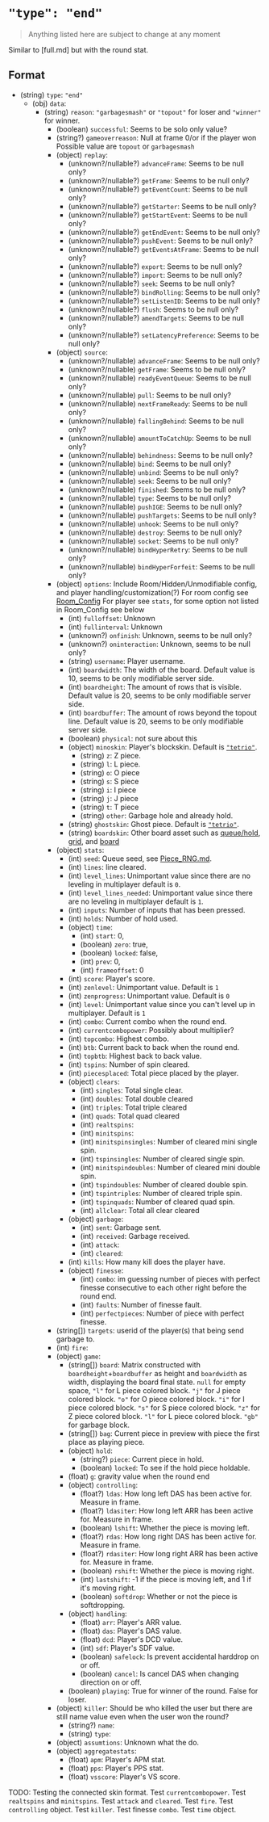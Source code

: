 # `"type": "end"`

> Anything listed here are subject to change at any moment

Similar to [full.md] but with the round stat.

## Format

* (string) `type`: `"end"`
  * (obj) `data`:
    * (string) `reason`: `"garbagesmash"` or `"topout"` for loser and `"winner"` for winner.
      * (boolean) `successful`: Seems to be solo only value?
      * (string?) `gameoverreason`: Null at frame 0/or if the player won Possible value are `topout` or `garbagesmash`
      * (object) `replay`:
        * (unknown?/nullable?) `advanceFrame`: Seems to be null only?
        * (unknown?/nullable?) `getFrame`: Seems to be null only?
        * (unknown?/nullable?) `getEventCount`: Seems to be null only?
        * (unknown?/nullable?) `getStarter`: Seems to be null only?
        * (unknown?/nullable?) `getStartEvent`: Seems to be null only?
        * (unknown?/nullable?) `getEndEvent`: Seems to be null only?
        * (unknown?/nullable?) `pushEvent`: Seems to be null only?
        * (unknown?/nullable?) `getEventsAtFrame`: Seems to be null only?
        * (unknown?/nullable?) `export`: Seems to be null only?
        * (unknown?/nullable?) `import`: Seems to be null only?
        * (unknown?/nullable?) `seek`: Seems to be null only?
        * (unknown?/nullable?) `bindRolling`: Seems to be null only?
        * (unknown?/nullable?) `setListenID`: Seems to be null only?
        * (unknown?/nullable?) `flush`: Seems to be null only?
        * (unknown?/nullable?) `amendTargets`: Seems to be null only?
        * (unknown?/nullable?) `setLatencyPreference`: Seems to be null only?
      * (object) `source`:
        * (unknown?/nullable) `advanceFrame`: Seems to be null only?
        * (unknown?/nullable) `getFrame`: Seems to be null only?
        * (unknown?/nullable) `readyEventQueue`: Seems to be null only?
        * (unknown?/nullable) `pull`: Seems to be null only?
        * (unknown?/nullable) `nextFrameReady`: Seems to be null only?
        * (unknown?/nullable) `fallingBehind`: Seems to be null only?
        * (unknown?/nullable) `amountToCatchUp`: Seems to be null only?
        * (unknown?/nullable) `behindness`: Seems to be null only?
        * (unknown?/nullable) `bind`: Seems to be null only?
        * (unknown?/nullable) `unbind`: Seems to be null only?
        * (unknown?/nullable) `seek`: Seems to be null only?
        * (unknown?/nullable) `finished`: Seems to be null only?
        * (unknown?/nullable) `type`: Seems to be null only?
        * (unknown?/nullable) `pushIGE`: Seems to be null only?
        * (unknown?/nullable) `pushTargets`: Seems to be null only?
        * (unknown?/nullable) `unhook`: Seems to be null only?
        * (unknown?/nullable) `destroy`: Seems to be null only?
        * (unknown?/nullable) `socket`: Seems to be null only?
        * (unknown?/nullable) `bindHyperRetry`: Seems to be null only?
        * (unknown?/nullable) `bindHyperForfeit`: Seems to be null only?
      * (object) `options`: Include Room/Hidden/Unmodifiable config, and player handling/customization(?) For room config see [Room_Config](../../../Room_Config.md) For player see `stats`, for some option not listed in Room_Config see below
        * (int) `fulloffset`: Unknown
        * (int) `fullinterval`: Unknown
        * (unknown?) `onfinish`: Unknown, seems to be null only?
        * (unknown?) `oninteraction`: Unknown, seems to be null only?
        * (string) `username`: Player username.
        * (int) `boardwidth`: The width of the board. Default value is 10, seems to be only modifiable server side.
        * (int) `boardheight`: The amount of rows that is visible. Default value is 20, seems to be only modifiable server side.
        * (int) `boardbuffer`: The amount of rows beyond the topout line. Default value is 20, seems to be only modifiable server side.
        * (boolean) `physical`: not sure about this
        * (object) `minoskin`: Player's blockskin. Default is [`"tetrio"`](https://tetr.io/res/skins/minos/tetrio.png).
          * (string) `z`: Z piece.
          * (string) `l`: L piece.
          * (string) `o`: O piece
          * (string) `s`: S piece
          * (string) `i`: I piece
          * (string) `j`: J piece
          * (string) `t`: T piece
          * (string) `other`: Garbage hole and already hold.
        * (string) `ghostskin`: Ghost piece. Default is [`"tetrio"`](https://tetr.io/res/skins/ghost/tetrio.png).
        * (string) `boardskin`: Other board asset such as [queue/hold](https://tetr.io/res/skins/board/generic/queue.png), [grid](https://tetr.io/res/skins/board/generic/grid.png), and [board](https://tetr.io/res/skins/board/generic/board.png)
      * (object) `stats`:
        * (int) `seed`: Queue seed, see [Piece_RNG.md](../../../Piece_RNG.md).
        * (int) `lines`: line cleared.
        * (int) `level_lines`: Unimportant value since there are no leveling in multiplayer default is `0`.
        * (int) `level_lines_needed`: Unimportant value since there are no leveling in multiplayer default is `1`.
        * (int) `inputs`: Number of inputs that has been pressed.
        * (int) `holds`: Number of hold used.
        * (object) `time`:
          * (int) `start`: 0,
          * (boolean) `zero`: true,
          * (boolean) `locked`: false,
          * (int) `prev`: 0,
          * (int) `frameoffset`: 0
        * (int) `score`: Player's score.
        * (int) `zenlevel`: Unimportant value. Default is `1`
        * (int) `zenprogress`: Unimportant value. Default is `0`
        * (int) `level`: Unimportant value since you can't level up in multiplayer. Default is `1`
        * (int) `combo`: Current combo when the round end.
        * (int) `currentcombopower`: Possibly about multiplier?
        * (int) `topcombo`: Highest combo.
        * (int) `btb`: Current back to back when the round end.
        * (int) `topbtb`: Highest back to back value.
        * (int) `tspins`: Number of spin cleared.
        * (int) `piecesplaced`: Total piece placed by the player.
        * (object) `clears`:
          * (int) `singles`: Total single clear.
          * (int) `doubles`: Total double cleared
          * (int) `triples`: Total triple cleared
          * (int) `quads`: Total quad cleared
          * (int) `realtspins`:
          * (int) `minitspins`:
          * (int) `minitspinsingles`: Number of cleared mini single spin.
          * (int) `tspinsingles`: Number of cleared single spin.
          * (int) `minitspindoubles`: Number of cleared mini double spin.
          * (int) `tspindoubles`: Number of cleared double spin.
          * (int) `tspintriples`: Number of cleared triple spin.
          * (int) `tspinquads`: Number of cleared quad spin.
          * (int) `allclear`: Total all clear cleared
        * (object) `garbage`:
          * (int) `sent`: Garbage sent.
          * (int) `received`: Garbage received.
          * (int) `attack`:
          * (int) `cleared`:
        * (int) `kills`: How many kill does the player have.
        * (object) `finesse`:
          * (int) `combo`: im guessing number of pieces with perfect finesse consecutive to each other right before the round end.
          * (int) `faults`: Number of finesse fault.
          * (int) `perfectpieces`: Number of piece with perfect finesse.
      * (string[]) `targets`: userid of the player(s) that being send garbage to.
      * (int) `fire`:
      * (object) `game`:
        * (string[]) `board`: Matrix constructed with `boardheight`+`boardbuffer` as height and `boardwidth` as width, displaying the board final state.
  `null` for empty space,  `"l"` for L piece colored block. `"j"` for J piece colored block. `"o"` for O piece colored block. `"i"` for I piece colored block. `"s"` for S piece colored block. `"z"` for Z piece colored block. `"l"` for L piece colored block. `"gb"` for garbage block.
        * (string[]) `bag`: Current piece in preview with piece the first place as playing piece.
        * (object) `hold`:
          * (string?) `piece`: Current piece in hold.
          * (boolean) `locked`: To see if the hold piece holdable.
        * (float) `g`: gravity value when the round end
        * (object) `controlling`:
          * (float?) `ldas`: How long left DAS has been active for. Measure in frame.
          * (float?) `ldasiter`: How long left ARR has been active for. Measure in frame.
          * (boolean) `lshift`: Whether the piece is moving left.
          * (float?) `rdas`: How long right DAS has been active for. Measure in frame.
          * (float?) `rdasiter`: How long right ARR has been active for. Measure in frame.
          * (boolean) `rshift`: Whether the piece is moving right.
          * (int) `lastshift`: -1 if the piece is moving left, and 1 if it's moving right.
          * (boolean) `softdrop`: Whether or not the piece is softdropping.
        * (object) `handling`:
          * (float) `arr`: Player's ARR value.
          * (float) `das`: Player's DAS value.
          * (float) `dcd`: Player's DCD value.
          * (int) `sdf`: Player's SDF value.
          * (boolean) `safelock`: Is prevent accidental harddrop on or off.
          * (boolean) `cancel`: Is cancel DAS when changing direction on or off.
        * (boolean) `playing`: True for winner of the round. False for loser.
      * (object) `killer`: Should be who killed the user but there are still name value even when the user won the round?
        * (string?) `name`:
        * (string) `type`:
      * (object) `assumtions`: Unknown what the do.
      * (object) `aggregatestats`:
        * (float) `apm`: Player's APM stat.
        * (float) `pps`: Player's PPS stat.
        * (float) `vsscore`: Player's VS score.

TODO: Testing the connected skin format. Test `currentcombopower`. Test `realtspins` and `minitspins`. Test `attack` and `cleared`. Test `fire`. Test `controlling` object. Test `killer`. Test finesse `combo`. Test `time` object.
